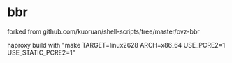 # bbr
forked from github.com/kuoruan/shell-scripts/tree/master/ovz-bbr

haproxy build with "make TARGET=linux2628 ARCH=x86_64 USE_PCRE2=1 USE_STATIC_PCRE2=1"
